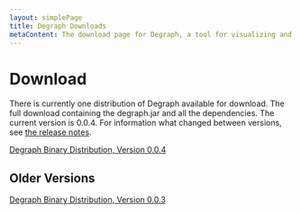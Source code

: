 ```yaml
---
layout: simplePage
title: Degraph Downloads
metaContent: The download page for Degraph, a tool for visualizing and testing package dependencies in JVM code.
---
```


# Download #

There is currently one distribution of Degraph available for download. The full download containing the degraph.jar and all the dependencies. The current version is 0.0.4. For information what changed between versions, see [the release notes](https://github.com/schauder/degraph/blob/master/releaseNotes.md).

[Degraph Binary Distribution, Version 0.0.4](http://dl.bintray.com/schauder/schauderhaft-de/degraph-0.0.4.zip)

## Older Versions ##

[Degraph Binary Distribution, Version 0.0.3](http://dl.bintray.com/schauder/schauderhaft-de/degraph-0.0.3.zip)